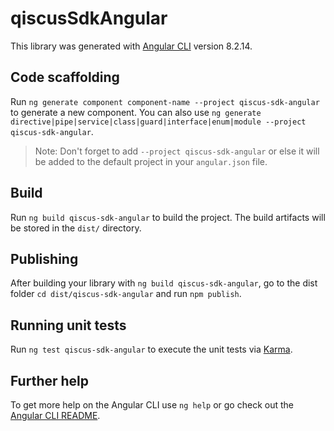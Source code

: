 
# qiscusSdkAngular

This library was generated with [Angular CLI](https://github.com/angular/angular-cli) version 8.2.14.

## Code scaffolding

Run `ng generate component component-name --project qiscus-sdk-angular` to generate a new component. You can also use `ng generate directive|pipe|service|class|guard|interface|enum|module --project qiscus-sdk-angular`.

> Note: Don't forget to add `--project qiscus-sdk-angular` or else it will be added to the default project in your `angular.json` file.

## Build

Run `ng build qiscus-sdk-angular` to build the project. The build artifacts will be stored in the `dist/` directory.

## Publishing

After building your library with `ng build qiscus-sdk-angular`, go to the dist folder `cd dist/qiscus-sdk-angular` and run `npm publish`.

## Running unit tests

Run `ng test qiscus-sdk-angular` to execute the unit tests via [Karma](https://karma-runner.github.io).

## Further help

To get more help on the Angular CLI use `ng help` or go check out the [Angular CLI README](https://github.com/angular/angular-cli/blob/master/README.md).
